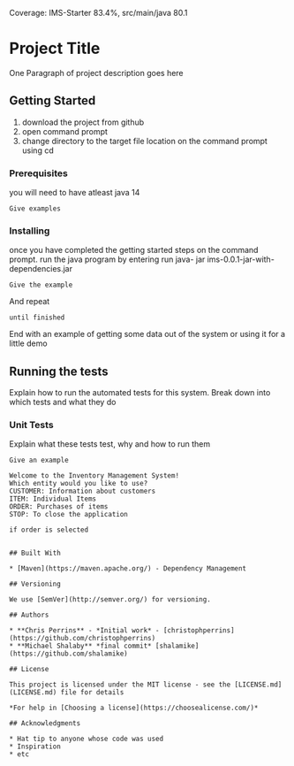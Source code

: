 Coverage: IMS-Starter 83.4%, src/main/java 80.1
# Project Title

One Paragraph of project description goes here

## Getting Started

1. download the project from github
2. open command prompt
3. change directory to the target file location on the command prompt using cd <your file directory>

### Prerequisites

you will need to have atleast java 14

```
Give examples
```

### Installing

once you have completed the getting started steps on the command prompt. run the java program by entering
 run java- jar ims-0.0.1-jar-with-dependencies.jar

```
Give the example
```

And repeat

```
until finished
```

End with an example of getting some data out of the system or using it for a little demo



## Running the tests

Explain how to run the automated tests for this system. Break down into which tests and what they do

### Unit Tests 

Explain what these tests test, why and how to run them

```
Give an example

Welcome to the Inventory Management System!
Which entity would you like to use?
CUSTOMER: Information about customers
ITEM: Individual Items
ORDER: Purchases of items
STOP: To close the application

if order is selected


## Built With

* [Maven](https://maven.apache.org/) - Dependency Management

## Versioning

We use [SemVer](http://semver.org/) for versioning.

## Authors

* **Chris Perrins** - *Initial work* - [christophperrins](https://github.com/christophperrins)
* **Michael Shalaby** *final commit* [shalamike] (https://github.com/shalamike)

## License

This project is licensed under the MIT license - see the [LICENSE.md](LICENSE.md) file for details 

*For help in [Choosing a license](https://choosealicense.com/)*

## Acknowledgments

* Hat tip to anyone whose code was used
* Inspiration
* etc
